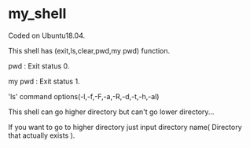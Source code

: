 # my_shell

Coded on Ubuntu18.04.

This shell has (exit,ls,clear,pwd,my pwd) function.

pwd : Exit status 0.

my pwd : Exit status 1.

'ls' command options(-l,-f,-F,-a,-R,-d,-t,-h,-al)

This shell can go higher directory but can't go lower directory...

If you want to go to higher directory just input directory name( Directory that actually exists ).

